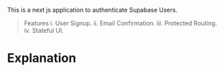 This is a next js application to authenticate Supabase Users.

> Features
> i. User Signup.
> ii. Email Confirmation.
> iii. Protected Routing.
> iv. Stateful UI.

# Explanation



